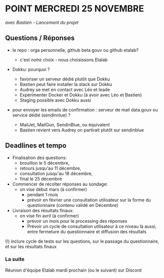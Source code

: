 # POINT MERCREDI 25 NOVEMBRE
*avec Bastien - Lancement du projet*
## Questions / Réponses
- le repo : orga personnelle, github beta.gouv ou github etalab?
    - c'est _notre_ choix - nous choisissons Etalab
- Dokku: pourquoi ?
    - favoriser un serveur dédié plutôt que Dokku
    - Bastien peut faire installer la stack sur Dokku
    - Audrey se met en contact avec Léo et leade
    - Expérimenter Docker et Dokku (à avoir avec Léo et Bastien)
    - Staging possible avec Dokku aussi

- pour envoyer les emails de confirmation : serveur de mail data.gouv ou service dédié (sendinnlue) ?
    - MailJet, MailGun, SendinBlue, ou équivalent
    - Bastien revient vers Audrey on partirait plutôt sur sendinblue

## Deadlines et tempo
- Finalisation des questions: 
    - brouillon le 5 décembre, 
    - retours jusqu'au 11 décembre, 
    - consultation jusqu'au 18 décembre, 
    - final le 25 décembre
- Commencer de récolter réponses au sondage: 
    - on vise début mars (à confirmer) 
        - pendant 1 mois
        - prévoir en février une consultation utilisateur sur la forme du questionnaire (contenu validé en Décembre)
- Livraison des résultats finaux: 
    - on vise fin avril (à confirmer) 
        - prévoir un mois pour le processing des réponses
        - Prévoir un cycle de consultation utilisateur à ce niveau là aussi, entre fermeture du questionnaire et diffusion des résultats

(!) inclure cycle de tests sur les questions, sur le passage du questionnaire, et sur les résultats finaux

### La suite
Réunion d'équipe Etalab mardi prochain (ou le suivant) sur Discord
